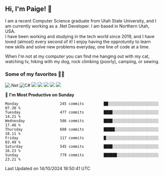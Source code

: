 ## Hi, I'm Paige! :vulcan_salute:

I am a recent Computer Science graduate from Utah State University, and I am currently working as a .Net Developer. I am based in Northern Utah, USA. \
I have been working and studying in the tech world since 2019, and I have loved (almost) every second of it! I enjoy having the opprotunity to learn new skills and solve new problems everyday, one line of code at a time.  

When I'm not at my computer you can find me hanging out with my cat, watching tv, hiking with my dog, rock climbing (poorly), camping, or sewing.  

### Some of my favorites :woman_technologist:
![.Net](https://img.shields.io/badge/.NET-5C2D91?style=for-the-badge&logo=.net&logoColor=white)
![C#](https://img.shields.io/badge/c%23-%23239120.svg?style=for-the-badge&logo=csharp&logoColor=white)
![](https://img.shields.io/badge/Laravel-FF2D20?style=for-the-badge&logo=laravel&logoColor=white) 
![](https://img.shields.io/badge/PHP-777BB4?style=for-the-badge&logo=php&logoColor=white)
![](https://img.shields.io/badge/Vue.js-35495E?style=for-the-badge&logo=vuedotjs&logoColor=4FC08D) 
![](https://img.shields.io/badge/MySQL-005C84?style=for-the-badge&logo=mysql&logoColor=white) 
![](https://img.shields.io/badge/Tailwind_CSS-38B2AC?style=for-the-badge&logo=tailwind-css&logoColor=white) 


<!--START_SECTION:waka-->
📅 **I'm Most Productive on Sunday** 

```text
Monday                   245 commits         ██░░░░░░░░░░░░░░░░░░░░░░░   07.30 % 
Tuesday                  477 commits         ████░░░░░░░░░░░░░░░░░░░░░   14.21 % 
Wednesday                586 commits         ████░░░░░░░░░░░░░░░░░░░░░   17.46 % 
Thursday                 608 commits         █████░░░░░░░░░░░░░░░░░░░░   18.11 % 
Friday                   117 commits         █░░░░░░░░░░░░░░░░░░░░░░░░   03.49 % 
Saturday                 545 commits         ████░░░░░░░░░░░░░░░░░░░░░   16.23 % 
Sunday                   779 commits         ██████░░░░░░░░░░░░░░░░░░░   23.21 % 
```



 Last Updated on 14/10/2024 18:50:41 UTC
<!--END_SECTION:waka-->
